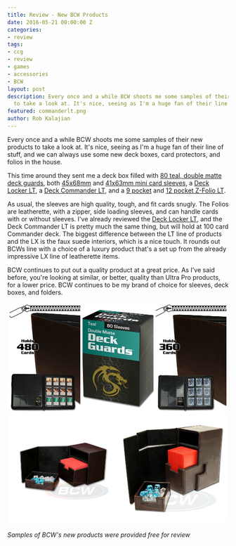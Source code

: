```yaml
---
title: Review - New BCW Products
date: 2016-05-21 00:00:00 Z
categories:
- review
tags:
- ccg
- review
- games
- accessories
- BCW
layout: post
description: Every once and a while BCW shoots me some samples of their new products
  to take a look at. It's nice, seeing as I'm a huge fan of their line of stuff.
featured: commanderlt.png
author: Rob Kalajian
---
```


Every once and a while BCW shoots me some samples of their new products to take a look at. It's nice, seeing as I'm a huge fan of their line of stuff, and we can always use some new deck boxes, card protectors, and folios in the house.

This time around they sent me a deck box filled with [80 teal, double matte deck guards](http://www.bcwsupplies.com/cat/deck-guard-m80-teal), both [45x68mm](http://www.bcwsupplies.com/cat/board-game-sleeves-45x68) and [41x63mm mini card sleeves](http://www.bcwsupplies.com/cat/board-game-sleeves-41x63), a [Deck Locker LT](http://www.bcwsupplies.com/deck-case-locker-lt-brown), a [Deck Commander LT](http://www.bcwsupplies.com/deck-case-commander-locker-lt-brown), and a [9 pocket](http://www.bcwsupplies.com/cat/card-game-supply/card-folder/9-pocket-zipper-folio-lt-brown) and [12 pocket Z-Folio LT](http://www.bcwsupplies.com/cat/card-game-supply/card-folder/12-pocket-zipper-folio-lt-brown).

As usual, the sleeves are high quality, tough, and fit cards snugly. The Folios are leatherette, with a zipper, side loading sleeves, and can handle cards with or without sleeves. I've already reviewed the [Deck Locker LT](http://www.purplepawn.com/2015/04/second-lookbcw-deck-locker-play-mats-inner-sleeves-and-more/), and the Deck Commander LT is pretty much the same thing, but will hold at 100 card Commander deck. The biggest difference between the LT line of products and the LX is the faux suede interiors, which is a nice touch. It rounds out BCWs line with a choice of a luxury product that's a set up from the already impressive LX line of leatherette items.

BCW continues to put out a quality product at a great price. As I've said before, you're looking at similar, or better, quality than Ultra Pro products, for a lower price. BCW continues to be my brand of choice for sleeves, deck boxes, and folders.

![BCW Products](/images/BCW.png)

*Samples of BCW's new products were provided free for review*
